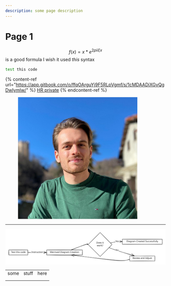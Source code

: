 ```yaml
---
description: some page description
---
```


# Page 1

$$f(x) = x * e^{2 pi i \xi x}$$ is a good formula I wish it used $this$ syntax



```bash
test this code
```

{% content-ref url="https://app.gitbook.com/o/ffqOArguYj9F5RLpVgmf/s/1cMDAADiXGvQgDwIymlw/" %}
[HR private](https://app.gitbook.com/o/ffqOArguYj9F5RLpVgmf/s/1cMDAADiXGvQgDwIymlw/)
{% endcontent-ref %}

<figure><img src=".gitbook/assets/egiorgis-picture.jpeg" alt="" width="375"><figcaption></figcaption></figure>

***

<img src=".gitbook/assets/file.excalidraw.svg" alt="" class="gitbook-drawing">

|      |        |      |
| ---- | ------ | ---- |
| some | stuff  | here |
|      |        |      |
|      |        |      |
